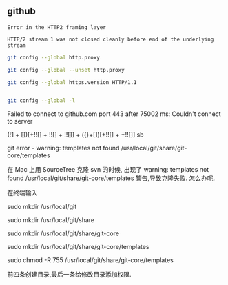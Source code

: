 ## github

`Error in the HTTP2 framing layer`


`HTTP/2 stream 1 was not closed cleanly before end of the underlying stream`


```bash
git config --global http.proxy

git config --global --unset http.proxy

git config --global https.version HTTP/1.1


git config --global -l
```

Failed to connect to github.com port 443 after 75002 ms: Couldn't connect to server



(!1 + [])[+!![] + !![] + !![]] + ({}+[])[+!![] + +!![]]
sb




git error - warning: templates not found /usr/local/git/share/git-core/templates

在 Mac 上用 SourceTree 克隆 svn 的时候, 出现了 warning: templates not found /usr/local/git/share/git-core/templates 警告,导致克隆失败. 怎么办呢.

在终端输入 

sudo mkdir /usr/local/git

sudo mkdir /usr/local/git/share

sudo mkdir /usr/local/git/share/git-core

sudo mkdir /usr/local/git/share/git-core/templates

sudo chmod -R 755 /usr/local/git/share/git-core/templates

前四条创建目录,最后一条给修改目录添加权限.